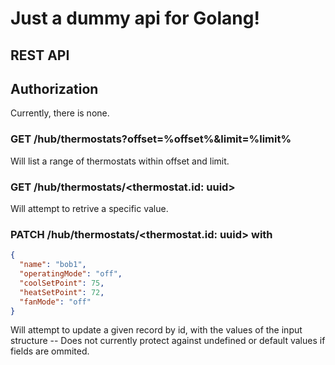 # Just a dummy api for Golang!

## REST API

## Authorization

Currently, there is none.

### GET /hub/thermostats?offset=%offset%&limit=%limit%

Will list a range of thermostats within offset and limit.

### GET /hub/thermostats/<thermostat.id: uuid>

Will attempt to retrive a specific value.

### PATCH /hub/thermostats/<thermostat.id: uuid> with <body>

```json
{
  "name": "bob1",
  "operatingMode": "off",
  "coolSetPoint": 75,
  "heatSetPoint": 72,
  "fanMode": "off"
}
```

Will attempt to update a given record by id, with the values of the input structure -- Does not currently protect against undefined or default values if fields are ommited.
